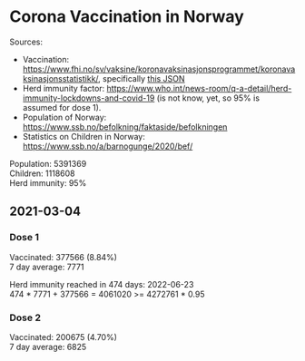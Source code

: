# Corona Vaccination in Norway

Sources:

- Vaccination: <https://www.fhi.no/sv/vaksine/koronavaksinasjonsprogrammet/koronavaksinasjonsstatistikk/>, specifically [this JSON](https://www.fhi.no/api/chartdata/api/99119)
- Herd immunity factor: <https://www.who.int/news-room/q-a-detail/herd-immunity-lockdowns-and-covid-19> (is not know, yet, so 95% is assumed for dose 1).
- Population of Norway: <https://www.ssb.no/befolkning/faktaside/befolkningen>
- Statistics on Children in Norway: https://www.ssb.no/a/barnogunge/2020/bef/



Population: 5391369  
Children: 1118608  
Herd immunity: 95%  

## 2021-03-04

### Dose 1

Vaccinated: 377566 (8.84%)  
7 day average: 7771

Herd immunity reached in 474 days: 2022-06-23  
474 * 7771 + 377566 = 4061020 >= 4272761 * 0.95

### Dose 2

Vaccinated: 200675 (4.70%)  
7 day average: 6825


